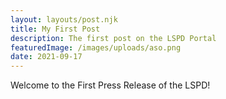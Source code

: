 ```yaml
---
layout: layouts/post.njk
title: My First Post
description: The first post on the LSPD Portal
featuredImage: /images/uploads/aso.png
date: 2021-09-17
---
```


Welcome to the First Press Release of the LSPD!
